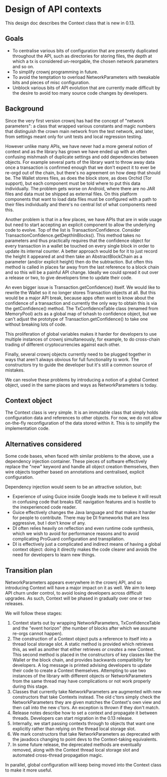 # Design of API contexts

This design doc describes the Context class that is new in 0.13.

## Goals

- To centralise various bits of configuration that are presently duplicated throughout the API, such as directories for
  storing files, the depth at which a tx is considered un-reorgable, the chosen network parameters and so on.
- To simplify crownj programming in future.
- To avoid the temptation to overload NetworkParameters with tweakable bits and pieces of misc configuration.
- Unblock various bits of API evolution that are currently made difficult by the desire to avoid too many source code
  changes by developers.

## Background

Since the very first version crownj has had the concept of "network parameters": a class that wrapped various
constants and magic numbers that distinguish the crown main network from the test network, and later, from settings
meant only for unit tests and local regression testing.

However unlike many APIs, we have never had a more general notion of context and as the library has grown we have
ended up with an often confusing mishmash of duplicate settings and odd dependencies between objects. For example
several parts of the library want to throw away data once a transaction is confirmed enough that we don't expect it
to ever be re-orgd out of the chain, but there's no agreement on how deep that should be. The Wallet stores files, as
does the block store, as does Orchid (Tor support), but each component must be told where to put this data individually.
The problem gets worse on Android, where there are no JAR files and data must be shipped as external files. On this
platform components that want to load data files must be configured with a path to their files individually and
there's no central list of what components need this.

Another problem is that in a few places, we have APIs that are in wide usage but need to start accepting an explicit
component to allow the underlying code to evolve. Top of the list is TransactionConfidence. Consider
TransactionConfidence.getDepthInBlocks(). This method takes no parameters and thus practically requires that the
confidence object for every transaction in a wallet be touched on every single block in order to update its internal
counter. A better approach would be for it to just record the height it appeared at and then take an AbstractBlockChain
as a parameter (and/or explicit height) then do the subtraction. But often this method is called in places far away
from the last reference to a block chain and so this will be a painful API change. Ideally we could spread it out over
a release or two, to give developers time to update their code.

An even bigger issue is Transaction.getConfidence() itself. We would like to rewrite the Wallet so it no longer stores
Transaction objects at all. But this would be a major API break, because apps often want to know about the confidence
of a transaction and currently the only way to obtain this is via the getConfidence() method. The TxConfidenceTable class
(renamed from MemoryPool) acts as a global map of txhash to confidence object, but we can't adjust the prototype of
Transaction.getConfidence() to take one without breaking lots of code.

This proliferation of global variables makes it harder for developers to use multiple instances of crownj
simultaneously, for example, to do cross-chain trading of different cryptocurrencies against each other.

Finally, several crownj objects currently need to be plugged together in ways that aren't always obvious for full
functionality to work. The constructors try to guide the developer but it's still a common source of mistakes.

We can resolve these problems by introducing a notion of a global Context object, used in the same places and ways as
NetworkParameters is today.

## Context object

The Context class is very simple. It is an immutable class that simply holds configuration data and references to other
objects. For now, we do not allow on-the-fly reconfiguration of the data stored within it. This is to simplify the
implementation code.

## Alternatives considered

Some code bases, when faced with similar problems to the above, use a dependency injection container. These pieces
of software effectively replace the "new" keyword and handle all object creation themselves, then wire objects together
based on annotations and centralised, explicit configuration.

Dependency injection would seem to be an attractive solution, but:

* Experience of using Guice inside Google leads me to believe it will result in confusing code that breaks IDE navigation
  features and is hostile to the inexperienced code reader.
* Guice effectively changes the Java language and that makes it harder for people to contribute. There may be DI
  frameworks that are less aggressive, but I don't know of any.
* DI often relies heavily on reflection and even runtime code synthesis, which we wish to avoid for performance reasons
  and to avoid complicating ProGuard configuration and transpilation.
* DI is effectively just a complicated and indirect means of having a global context object: doing it directly makes the
  code clearer and avoids the need for developers to learn new things.

## Transition plan

NetworkParameters appears everywhere in the crownj API, and so introducing Context will have a major impact on it
as well. We aim to keep API churn under control, to avoid losing developers across difficult upgrades. As such,
Context will be phased in gradually over one or two releases.

We will follow these stages:

1. Context starts out by wrapping NetworkParameters, TxConfidenceTable and the "event horizon" (the number of blocks
   after which we assume re-orgs cannot happen).
2. The construction of a Context object puts a reference to itself into a thread local storage slot. A static method
   is provided which retrieves this, as well as another that either retrieves _or creates_ a new Context. This second
   method is placed in the constructors of key classes like the Wallet or the block chain, and provides backwards
   compatibility for developers. A log message is printed advising developers to update their code to create a Context
   themselves. Attempting to use two instances of the library with different objects or NetworkParameters from the same
   thread may have complications or not work properly during this stage.
3. Classes that currently take NetworkParameters are augmented with new constructors that take Contexts instead. The
   old c'tors simply check the NetworkParameters they are given matches the Context's own view and then call into the
   new c'tors. An exception is thrown if they don't match.
4. Release notes describe how to set a context and propagate it between threads. Developers can start migration in the
   0.13 release.
5. Internally, we start passing contexts through to objects that want one explicitly rather than relying on the thread
   local storage slot.
6. We mark constructors that take NetworkParameters as deprecated with the javadocs changing to point devs to the
   Context-taking equivalents.
7. In some future release, the deprecated methods are eventually removed, along with the Context thread local storage
   slot and automated cross-thread propagation magic.

In parallel, global configuration will keep being moved into the Context class to make it more useful.